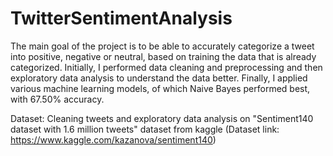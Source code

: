 # TwitterSentimentAnalysis

The main goal of the project is to be able to accurately categorize a tweet into positive, negative or neutral, based on training the data that is already categorized. Initially, I performed data cleaning and preprocessing and then exploratory data analysis to understand the data better. Finally, I applied various machine learning models, of which Naive Bayes performed best, with 67.50% accuracy.

Dataset: Cleaning tweets and exploratory data analysis on "Sentiment140 dataset with 1.6 million tweets" dataset from kaggle (Dataset link: https://www.kaggle.com/kazanova/sentiment140)
